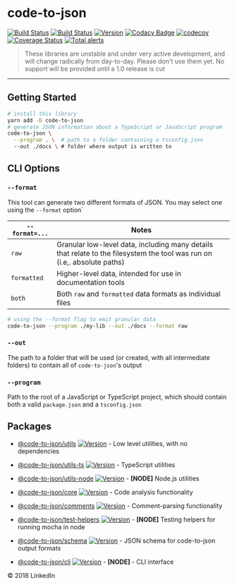 # code-to-json

[![Build Status](https://travis-ci.org/code-to-json/code-to-json.svg?branch=master)](https://travis-ci.org/code-to-json/code-to-json)
[![Build Status](https://dev.azure.com/code-to-json/code-to-json/_apis/build/status/code-to-json.code-to-json)](https://dev.azure.com/code-to-json/code-to-json/_build/latest?definitionId=1)
[![Version](https://img.shields.io/npm/v/code-to-json.svg)](https://www.npmjs.com/package/code-to-json)
[![Codacy Badge](https://api.codacy.com/project/badge/Grade/d5eb027316894c8c9099fc8ca62c16b1)](https://app.codacy.com/app/code-to-json/code-to-json?utm_source=github.com&utm_medium=referral&utm_content=code-to-json/code-to-json&utm_campaign=Badge_Grade_Dashboard)
[![codecov](https://codecov.io/gh/code-to-json/code-to-json/branch/master/graph/badge.svg)](https://codecov.io/gh/code-to-json/code-to-json)
[![Coverage Status](https://coveralls.io/repos/github/code-to-json/code-to-json/badge.svg)](https://coveralls.io/github/code-to-json/code-to-json)
[![Total alerts](https://img.shields.io/lgtm/alerts/g/code-to-json/code-to-json.svg?logo=lgtm&logoWidth=18)](https://lgtm.com/projects/g/code-to-json/code-to-json/alerts/)

> These libraries are unstable and under very active development, and will change radically from day-to-day. Please don't use them yet. No support will be provided until a 1.0 release is cut

---

## Getting Started

```sh
# install this library
yarn add -D code-to-json
# generate JSON information about a TypeScript or JavaScript program
code-to-json \
  --program . \  # path to a folder containing a tsconfig.json
  --out ./docs \ # folder where output is written to
```

## CLI Options

### `--format`

This tool can generate two different formats of JSON. You may select one using the `--format` option`

| `--format=...` | Notes                                                                                                                    |
| -------------- | ------------------------------------------------------------------------------------------------------------------------ |
| `raw`          | Granular low-level data, including many details that relate to the filesystem the tool was run on (i.e,. absolute paths) |
| `formatted`    | Higher-level data, intended for use in documentation tools                                                               |
| `both`         | Both `raw` and `formatted` data formats as individual files                                                              |

```sh
# using the --format flag to emit granular data
code-to-json --program ./my-lib --out ./docs --format raw
```

### `--out`

The path to a folder that will be used (or created, with all intermediate folders) to contain all of `code-to-json`'s output

### `--program`

Path to the root of a JavaScript or TypeScript project, which should contain both a valid `package.json` and a `tsconfig.json`

## Packages

- [@code-to-json/utils](https://github.com/code-to-json/code-to-json/tree/master/packages/utils) [![Version](https://img.shields.io/npm/v/@code-to-json/utils.svg)](https://www.npmjs.com/package/@code-to-json/utils) - Low level utilities, with no dependencies

- [@code-to-json/utils-ts](https://github.com/code-to-json/code-to-json/tree/master/packages/utils-ts) [![Version](https://img.shields.io/npm/v/@code-to-json/utils-ts.svg)](https://www.npmjs.com/package/@code-to-json/utils-ts) - TypeScript utilities

- [@code-to-json/utils-node](https://github.com/code-to-json/code-to-json/tree/master/packages/utils-node) [![Version](https://img.shields.io/npm/v/@code-to-json/utils-node.svg)](https://www.npmjs.com/package/@code-to-json/utils-node) - <b>[NODE]</b> Node.js utilities

- [@code-to-json/core](https://github.com/code-to-json/code-to-json/tree/master/packages/core) [![Version](https://img.shields.io/npm/v/@code-to-json/core.svg)](https://www.npmjs.com/package/@code-to-json/core) - Code analysis functionality

- [@code-to-json/comments](https://github.com/code-to-json/code-to-json/tree/master/packages/comments) [![Version](https://img.shields.io/npm/v/@code-to-json/comments.svg)](https://www.npmjs.com/package/@code-to-json/comments) - Comment-parsing functionality

- [@code-to-json/test-helpers](https://github.com/code-to-json/code-to-json/tree/master/packages/test-helpers) [![Version](https://img.shields.io/npm/v/@code-to-json/test-helpers.svg)](https://www.npmjs.com/package/@code-to-json/test-helpers) - <b>[NODE]</b> Testing helpers for running mocha in node

- [@code-to-json/schema](https://github.com/code-to-json/code-to-json/tree/master/packages/schema) [![Version](https://img.shields.io/npm/v/@code-to-json/schema.svg)](https://www.npmjs.com/package/@code-to-json/schema) - JSON schema for code-to-json output formats

- [@code-to-json/cli](https://github.com/code-to-json/code-to-json/tree/master/packages/cli) [![Version](https://img.shields.io/npm/v/@code-to-json/cli.svg)](https://www.npmjs.com/package/@code-to-json/cli) - <b>[NODE]</b> - CLI interface

© 2018 LinkedIn
